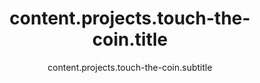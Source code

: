 ---
draft: false
title: 'content.projects.touch-the-coin.title'
subtitle: 'content.projects.touch-the-coin.subtitle'
description: 'content.projects.touch-the-coin.description'
excerpt: 'content.projects.touch-the-coin.excerpt'
category: 'personal'

content: 'content.projects.touch-the-coin.content'
tags: ['tags.phaser', 'tags.typescript', 'tags.javascript']
thumbnail: '/images/touch-the-coin/0.png'
#main_media: {type: 'image', url: '/images/touch-the-coin/0.png', origin: 'local', alt: 'Touch the Coin imagen principal'}
media: [
    {type: 'image', url: '/images/touch-the-coin/0.png', origin: 'local', alt: 'Touch the Coin imagen 1'},
    {type: 'image', url: '/images/touch-the-coin/1.png', origin: 'local', alt: 'Touch the Coin imagen 2'},
    {type: 'image', url: '/images/touch-the-coin/2.png', origin: 'local', alt: 'Touch the Coin imagen 3'},
    {type: 'image', url: '/images/touch-the-coin/3.png', origin: 'local', alt: 'Touch the Coin imagen 4'},
]
links: [
    {url: 'https://frasquitogames.com', value: 'links.visit'},
    {url: 'https://frasquitogames.itch.io/touch-the-coin', value: 'links.play'}
]

priority: 4
---